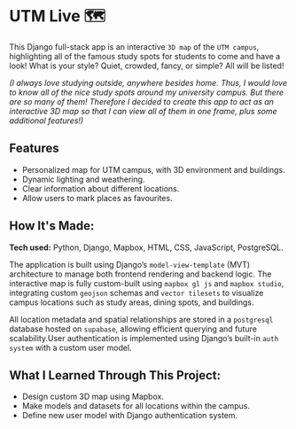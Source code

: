 # UTM Live 🗺️
This Django full-stack app is an interactive `3D map` of the `UTM campus`, highlighting all of the famous study spots for students to come and have a look! What is your style? Quiet, crowded, fancy, or simple? All will be listed! 

*(I always love studying outside, anywhere besides home. Thus, I would love to know all of the nice study spots around my university campus. But there are so many of them! Therefore I decided to create this app to act as an interactive 3D map so that I can view all of them in one frame, plus some additional features!)*

## Features

- Personalized map for UTM campus, with 3D environment and buildings.
- Dynamic lighting and weathering.
- Clear information about different locations.
- Allow users to mark places as favourites.

## How It's Made:

**Tech used:** Python, Django, Mapbox, HTML, CSS, JavaScript, PostgreSQL.

The application is built using Django’s `model-view-template` (MVT) architecture to manage both frontend rendering and backend logic. The interactive map is fully custom-built using `mapbox gl js` and `mapbox studio`, integrating custom `geojson` schemas and `vector tilesets` to visualize campus locations such as study areas, dining spots, and buildings. 

All location metadata and spatial relationships are stored in a `postgresql` database hosted on `supabase`, allowing efficient querying and future scalability.User authentication is implemented using Django’s built-in `auth system` with a custom user model.

## What I Learned Through This Project:

- Design custom 3D map using Mapbox.
- Make models and datasets for all locations within the campus.
- Define new user model with Django authentication system.


